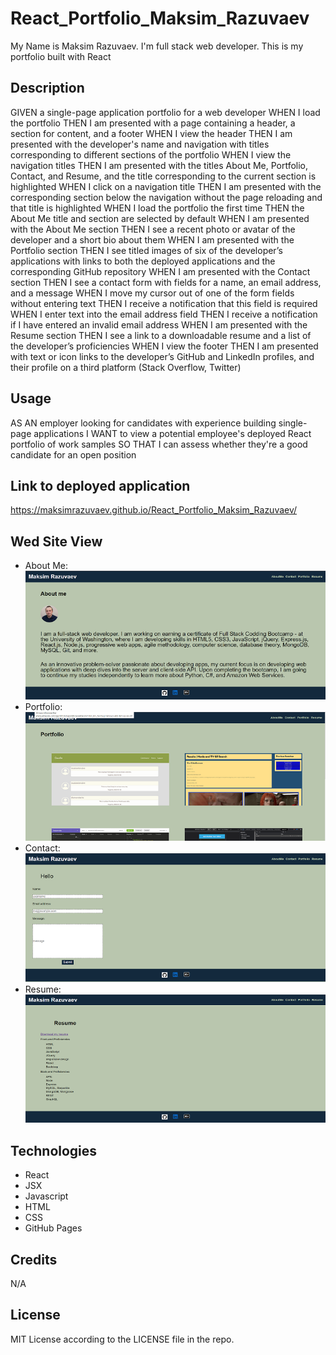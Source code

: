 # React_Portfolio_Maksim_Razuvaev

My Name is Maksim Razuvaev. I'm full stack web developer. This is my portfolio built with React

## Description

GIVEN a single-page application portfolio for a web developer
WHEN I load the portfolio
THEN I am presented with a page containing a header, a section for content, and a footer
WHEN I view the header
THEN I am presented with the developer's name and navigation with titles corresponding to different sections of the portfolio
WHEN I view the navigation titles
THEN I am presented with the titles About Me, Portfolio, Contact, and Resume, and the title corresponding to the current section is highlighted
WHEN I click on a navigation title
THEN I am presented with the corresponding section below the navigation without the page reloading and that title is highlighted
WHEN I load the portfolio the first time
THEN the About Me title and section are selected by default
WHEN I am presented with the About Me section
THEN I see a recent photo or avatar of the developer and a short bio about them
WHEN I am presented with the Portfolio section
THEN I see titled images of six of the developer’s applications with links to both the deployed applications and the corresponding GitHub repository
WHEN I am presented with the Contact section
THEN I see a contact form with fields for a name, an email address, and a message
WHEN I move my cursor out of one of the form fields without entering text
THEN I receive a notification that this field is required
WHEN I enter text into the email address field
THEN I receive a notification if I have entered an invalid email address
WHEN I am presented with the Resume section
THEN I see a link to a downloadable resume and a list of the developer’s proficiencies
WHEN I view the footer
THEN I am presented with text or icon links to the developer’s GitHub and LinkedIn profiles, and their profile on a third platform (Stack Overflow, Twitter) 

## Usage

AS AN employer looking for candidates with experience building single-page applications
I WANT to view a potential employee's deployed React portfolio of work samples
SO THAT I can assess whether they're a good candidate for an open position

## Link to deployed application

https://maksimrazuvaev.github.io/React_Portfolio_Maksim_Razuvaev/ 

## Wed Site View

- About Me:
![About_Me](/src/assets/images/About.PNG)
- Portfolio:
![Portfolio](/src/assets/images/Portfolio.PNG)
- Contact:
![Contact](/src/assets/images/Contact.PNG)
- Resume:
![Resume](/src/assets/images/Resume.PNG)

## Technologies

- React
- JSX
- Javascript
- HTML
- CSS
- GitHub Pages


## Credits

N/A

## License

MIT License according to the LICENSE file in the repo.